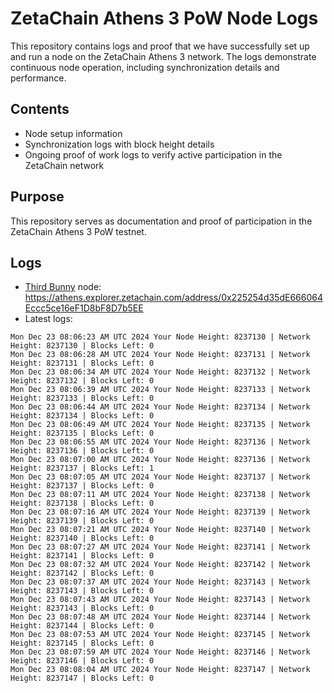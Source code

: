 # ZetaChain Athens 3 PoW Node Logs
This repository contains logs and proof that we have successfully set up and run a node on the ZetaChain Athens 3 network. The logs demonstrate continuous node operation, including synchronization details and performance.

## Contents
- Node setup information
- Synchronization logs with block height details
- Ongoing proof of work logs to verify active participation in the ZetaChain network

## Purpose
This repository serves as documentation and proof of participation in the ZetaChain Athens 3 PoW testnet.

## Logs

- [Third Bunny](https://thirdbunny.xyz/) node: https://athens.explorer.zetachain.com/address/0x225254d35dE666064Eccc5ce16eF1D8bF8D7b5EE
- Latest logs:
```
Mon Dec 23 08:06:23 AM UTC 2024 Your Node Height: 8237130 | Network Height: 8237130 | Blocks Left: 0
Mon Dec 23 08:06:28 AM UTC 2024 Your Node Height: 8237131 | Network Height: 8237131 | Blocks Left: 0
Mon Dec 23 08:06:34 AM UTC 2024 Your Node Height: 8237132 | Network Height: 8237132 | Blocks Left: 0
Mon Dec 23 08:06:39 AM UTC 2024 Your Node Height: 8237133 | Network Height: 8237133 | Blocks Left: 0
Mon Dec 23 08:06:44 AM UTC 2024 Your Node Height: 8237134 | Network Height: 8237134 | Blocks Left: 0
Mon Dec 23 08:06:49 AM UTC 2024 Your Node Height: 8237135 | Network Height: 8237135 | Blocks Left: 0
Mon Dec 23 08:06:55 AM UTC 2024 Your Node Height: 8237136 | Network Height: 8237136 | Blocks Left: 0
Mon Dec 23 08:07:00 AM UTC 2024 Your Node Height: 8237136 | Network Height: 8237137 | Blocks Left: 1
Mon Dec 23 08:07:05 AM UTC 2024 Your Node Height: 8237137 | Network Height: 8237137 | Blocks Left: 0
Mon Dec 23 08:07:11 AM UTC 2024 Your Node Height: 8237138 | Network Height: 8237138 | Blocks Left: 0
Mon Dec 23 08:07:16 AM UTC 2024 Your Node Height: 8237139 | Network Height: 8237139 | Blocks Left: 0
Mon Dec 23 08:07:21 AM UTC 2024 Your Node Height: 8237140 | Network Height: 8237140 | Blocks Left: 0
Mon Dec 23 08:07:27 AM UTC 2024 Your Node Height: 8237141 | Network Height: 8237141 | Blocks Left: 0
Mon Dec 23 08:07:32 AM UTC 2024 Your Node Height: 8237142 | Network Height: 8237142 | Blocks Left: 0
Mon Dec 23 08:07:37 AM UTC 2024 Your Node Height: 8237143 | Network Height: 8237143 | Blocks Left: 0
Mon Dec 23 08:07:43 AM UTC 2024 Your Node Height: 8237143 | Network Height: 8237143 | Blocks Left: 0
Mon Dec 23 08:07:48 AM UTC 2024 Your Node Height: 8237144 | Network Height: 8237144 | Blocks Left: 0
Mon Dec 23 08:07:53 AM UTC 2024 Your Node Height: 8237145 | Network Height: 8237145 | Blocks Left: 0
Mon Dec 23 08:07:59 AM UTC 2024 Your Node Height: 8237146 | Network Height: 8237146 | Blocks Left: 0
Mon Dec 23 08:08:04 AM UTC 2024 Your Node Height: 8237147 | Network Height: 8237147 | Blocks Left: 0
```
